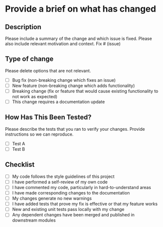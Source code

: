 # Provide a brief on what has changed

## Description

Please include a summary of the change and which issue is fixed.
Please also include relevant motivation and context.
Fix # (issue)

## Type of change

Please delete options that are not relevant.

- [ ] Bug fix (non-breaking change which fixes an issue)
- [ ] New feature (non-breaking change which adds functionality)
- [ ] Breaking change (fix or feature that would cause existing
  functionality to not work as expected)
- [ ] This change requires a documentation update

## How Has This Been Tested?

Please describe the tests that you ran to verify your changes.
Provide instructions so we can reproduce.

- [ ] Test A
- [ ] Test B

## Checklist

- [ ] My code follows the style guidelines of this project
- [ ] I have performed a self-review of my own code
- [ ] I have commented my code, particularly in hard-to-understand areas
- [ ] I have made corresponding changes to the documentation
- [ ] My changes generate no new warnings
- [ ] I have added tests that prove my fix is effective or that my feature works
- [ ] New and existing unit tests pass locally with my change
- [ ] Any dependent changes have been merged and published in downstream modules
